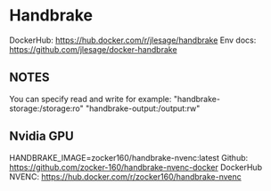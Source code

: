# Handbrake
 
DockerHub: https://hub.docker.com/r/jlesage/handbrake
Env docs: https://github.com/jlesage/docker-handbrake

## NOTES

You can specify read and write for example:
"handbrake-storage:/storage:ro"
"handbrake-output:/output:rw"

## Nvidia GPU

HANDBRAKE_IMAGE=zocker160/handbrake-nvenc:latest
Github: https://github.com/zocker-160/handbrake-nvenc-docker
DockerHub NVENC: https://hub.docker.com/r/zocker160/handbrake-nvenc